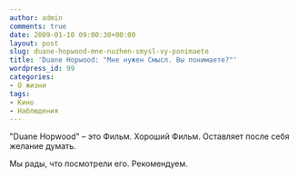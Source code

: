 ```yaml
---
author: admin
comments: true
date: 2009-01-10 09:00:30+00:00
layout: post
slug: duane-hopwood-mne-nuzhen-smysl-vy-ponimaete
title: 'Duane Hopwood: "Мне нужен Смысл. Вы понимаете?"'
wordpress_id: 99
categories:
- О жизни
tags:
- Кино
- Наблюдения
---
```


"Duane Hopwood" – это Фильм. Хороший Фильм. Оставляет после себя желание думать.

Мы рады, что посмотрели его. Рекомендуем.
